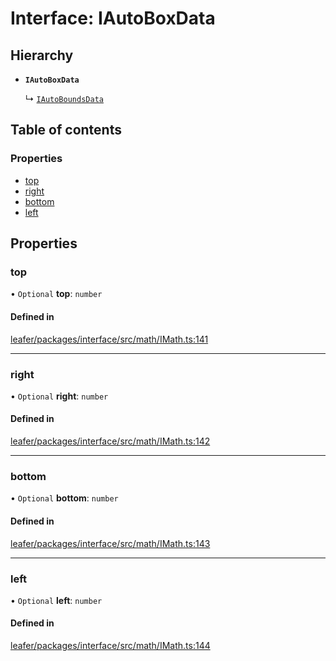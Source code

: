 # Interface: IAutoBoxData

## Hierarchy

- **`IAutoBoxData`**

  ↳ [`IAutoBoundsData`](IAutoBoundsData.md)

## Table of contents

### Properties

- [top](IAutoBoxData.md#top)
- [right](IAutoBoxData.md#right)
- [bottom](IAutoBoxData.md#bottom)
- [left](IAutoBoxData.md#left)

## Properties

### top

• `Optional` **top**: `number`

#### Defined in

[leafer/packages/interface/src/math/IMath.ts:141](https://github.com/leaferjs/leafer/blob/8d161c2/packages/interface/src/math/IMath.ts#L141)

___

### right

• `Optional` **right**: `number`

#### Defined in

[leafer/packages/interface/src/math/IMath.ts:142](https://github.com/leaferjs/leafer/blob/8d161c2/packages/interface/src/math/IMath.ts#L142)

___

### bottom

• `Optional` **bottom**: `number`

#### Defined in

[leafer/packages/interface/src/math/IMath.ts:143](https://github.com/leaferjs/leafer/blob/8d161c2/packages/interface/src/math/IMath.ts#L143)

___

### left

• `Optional` **left**: `number`

#### Defined in

[leafer/packages/interface/src/math/IMath.ts:144](https://github.com/leaferjs/leafer/blob/8d161c2/packages/interface/src/math/IMath.ts#L144)
